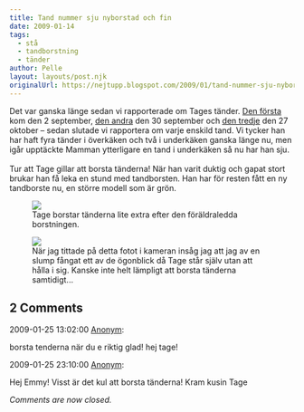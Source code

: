 ```yaml
---
title: Tand nummer sju nyborstad och fin
date: 2009-01-14
tags: 
  - stå
  - tandborstning
  - tänder	
author: Pelle
layout: layouts/post.njk
originalUrl: https://nejtupp.blogspot.com/2009/01/tand-nummer-sju-nyborstad-och-fin.html
---
```


Det var ganska länge sedan vi rapporterade om Tages tänder. <a href="http://barnfamiljen.blogspot.com/2008/09/tage-visar-sig-p-hugget.html">Den första</a> kom den 2 september, <a href="http://barnfamiljen.blogspot.com/2008/09/entandade-busens-tid-r-frbi.html">den andra</a> den 30 september och <a href="http://barnfamiljen.blogspot.com/2008/10/tand-nummer-tre.html">den tredje</a> den 27 oktober – sedan slutade vi rapportera om varje enskild tand. Vi tycker han har haft fyra tänder i överkäken och två i underkäken ganska länge nu, men igår upptäckte Mamman ytterligare en tand i underkäken så nu har han sju.<br><br>Tur att Tage gillar att borsta tänderna! När han varit duktig och gapat stort brukar han få leka en stund med tandborsten. Han har för resten fått en ny tandborste nu, en större modell som är grön.

<figure>
	<img src="../../../img/2009/01/_MG_0140_1024pix.jpg">
	<figcaption>Tage borstar tänderna lite extra efter den föräldraledda borstningen.</figcaption>
</figure>

<figure>
	<img src="../../../img/2009/01/_MG_0143_1024pix.jpg">
	<figcaption>När jag tittade på detta fotot i kameran insåg jag att jag av en slump fångat ett av de ögonblick då Tage står själv utan att hålla i sig. Kanske inte helt lämpligt att borsta tänderna samtidigt...</figcaption>
</figure>

<div class="comments">
	<div class="comments-header"><h2>2 Comments</h2></div>
	<div class="comments-body">
			<div class="comment" id="comment-2763721140512681917">
				<p class="comment-header">
					<date datetime="2009-01-25T13:02:00.000+01:00">2009-01-25 13:02:00</date> 
					<a href="undefined" rel="nofollow">Anonym</a>:
				</p>
				<div class="comment-content"><p>borsta tenderna när du e riktig glad! hej tage!</p></div>
				<div class="comment-footer"></div>
			</div>
			<div class="comment" id="comment-1301891471386954210">
				<p class="comment-header">
					<date datetime="2009-01-25T23:10:00.000+01:00">2009-01-25 23:10:00</date> 
					<a href="undefined" rel="nofollow">Anonym</a>:
				</p>
				<div class="comment-content"><p>Hej Emmy! Visst är det kul att borsta tänderna! Kram kusin Tage</p></div>
				<div class="comment-footer"></div>
			</div></div>
	<p class="comments-footer"><em>Comments are now closed.</em></p>
</div>